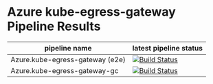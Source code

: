 # Azure kube-egress-gateway Pipeline Results

| pipeline name            | latest pipeline status                   |
|--------------------------|------------------------------------------|
| Azure.kube-egress-gateway (e2e) | [![Build Status](https://msazure.visualstudio.com/CloudNativeCompute/_apis/build/status%2FAKS%2Fkube-egress-gateway%2FAzure.kube-egress-gateway?branchName=main)](https://msazure.visualstudio.com/CloudNativeCompute/_build/latest?definitionId=319204&branchName=main)            |
| Azure.kube-egress-gateway-gc    | [![Build Status](https://msazure.visualstudio.com/CloudNativeCompute/_apis/build/status%2FAKS%2Fkube-egress-gateway%2FAzure.kube-egress-gateway-gc?branchName=main)](https://msazure.visualstudio.com/CloudNativeCompute/_build/latest?definitionId=321407&branchName=main)            |
